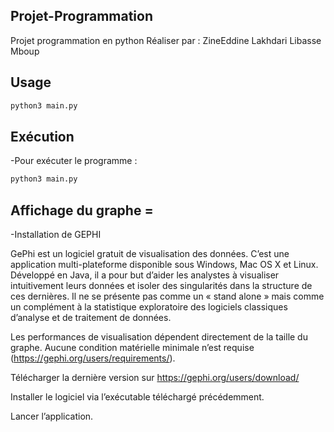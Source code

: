 ## Projet-Programmation
Projet programmation en python
Réaliser par : ZineEddine Lakhdari
               Libasse Mboup
 
 
## Usage

```python
python3 main.py
```
## Exécution
-Pour exécuter le programme :
 ```python
python3 main.py
```
 
## Affichage du graphe =
-Installation de GEPHI

GePhi est un logiciel gratuit de visualisation des données. C’est une application multi-plateforme disponible sous Windows, Mac OS X et Linux. Développé en Java, il a pour but d’aider les analystes à visualiser intuitivement leurs données et isoler des singularités dans la structure de ces dernières. Il ne se présente pas comme un « stand alone » mais comme un complément à la statistique exploratoire des logiciels classiques d’analyse et de traitement de données.

Les performances de visualisation dépendent directement de la taille du graphe. Aucune condition matérielle minimale n’est requise (https://gephi.org/users/requirements/).

Télécharger la dernière version sur https://gephi.org/users/download/

Installer le logiciel via l’exécutable téléchargé précédemment.

Lancer l’application.
